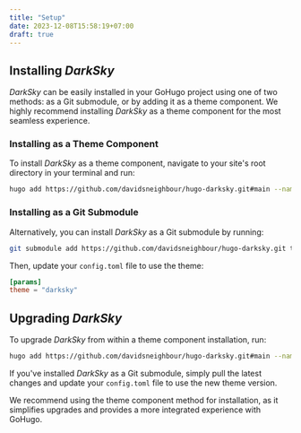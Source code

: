 ```yaml
---
title: "Setup"
date: 2023-12-08T15:58:19+07:00
draft: true
---
```


## Installing _DarkSky_

_DarkSky_ can be easily installed in your GoHugo project using one of two methods: as a Git submodule, or by adding it as a theme component. We highly recommend installing _DarkSky_ as a theme component for the most seamless experience.

### Installing as a Theme Component

To install _DarkSky_ as a theme component, navigate to your site's root directory in your terminal and run:

```bash
hugo add https://github.com/davidsneighbour/hugo-darksky.git#main --name darksky
```

### Installing as a Git Submodule

Alternatively, you can install _DarkSky_ as a Git submodule by running:

```bash
git submodule add https://github.com/davidsneighbour/hugo-darksky.git themes/darksky
```

Then, update your `config.toml` file to use the theme:

```toml
[params]
theme = "darksky"
```

## Upgrading _DarkSky_

To upgrade _DarkSky_ from within a theme component installation, run:

```bash
hugo add https://github.com/davidsneighbour/hugo-darksky.git#main --name darksky --upgrade
```

If you've installed _DarkSky_ as a Git submodule, simply pull the latest changes and update your `config.toml` file to use the new theme version.

We recommend using the theme component method for installation, as it simplifies upgrades and provides a more integrated experience with GoHugo.

